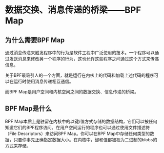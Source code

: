 # 数据交换、消息传递的桥梁——BPF Map

## 为什么需要BPF Map

通过消息传递来触发程序中的行为是软件工程中广泛使用的技术。一个程序可以通过发送消息来修改另一个程序的行为，这也允许这些程序之间通过这个方式来传递信息。

关于BPF最吸引人的一个方面，就是运行在内核上的代码和加载上述代码的程序可以在运行时使用消息传递相互通信。

而BPF Map是用户空间和内核空间之间的数据交换、信息传递的桥梁。

## BPF Map是什么

BPF Map本质上是驻留在内核中的以键/值方式存储的数据结构，它们可以被任何知道它们的BPF程序访问。在用户空间运行的程序也可以通过使用文件描述符（File Descriptors）来访问BPF Map。你可以在BPF Map中存储任何类型的数据，只要你事先正确指定数据大小。在内核中，键和值都被视为二进制的blobs的方式来存储。

